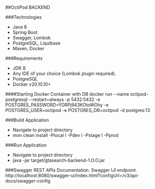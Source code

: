 ##OctiPod BACKEND

###Technologies
- Java 8
- Spring Boot
- Swagger, Lombok
- PostgreSQL, Liquibase
- Maven, Docker

###Requirements
- JDK 8
- Any IDE of your choice (Lombok plugin required). 
- PostgreSQL
- Docker v20.10.10+

####Starting Docker Container with DB
docker run --name octipod-postgresql --restart=always -p 5432:5432 -e POSTGRES_PASSWORD=YDRPj943KOtoWOhy -e POSTGRES_USER=octipod -e POSTGRES_DB=octipod -d postgres:13

###Build Application
- Navigate to project directory
- mvn clean install -Plocal I -Pdev I -Pstage I -Pprod

###Run Application
- Navigate to project directory
- java -jar target/gtasearch-backend-1.O.O.jar

###Swagger REST APIs Documentation. Swagger IJI endpoint.
http://localhost:8080/swagger-ui/index.html?configUrl=/v3/api-docs/swagger-config

